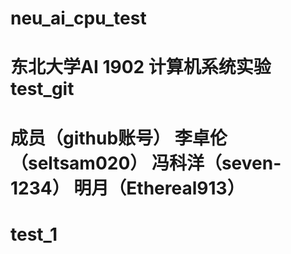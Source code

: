# neu_ai_cpu_test
# 东北大学AI 1902  计算机系统实验  test_git
# 成员（github账号）  李卓伦（seltsam020） 冯科洋（seven-1234） 明月（Ethereal913）
# test_1 
